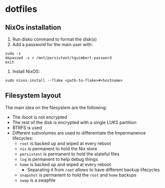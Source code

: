# dotfiles

## NixOs installation

1. Run disko command to format the disk(s)
1. Add a password for the main user with:
```shell
sudo -s
mkpasswd -s > /mnt/persistent/tguimbert-password
exit
```
1. Install NixOS:
```shell
sudo nixos-install --flake <path-to-flake>#<hostname>
```

## Filesystem layout

The main idea on the filesystem are the following:

- The /boot is not encrypted
- The rest of the disk is encrypted with a single LUKS partition
- BTRFS is used
- Different subvolumes are used to differentiate the Impermanence lifecycles:
  - `root` is backed up and wiped at every reboot
  - `nix` is permanent to hold the Nix store
  - `persistent` is permanent to hold the stateful files
  - `log` is permanent to help debug things
  - `home` is backed up and wiped at every reboot
    - Separating it from `root` allows to have different backup lifecycles
  - `snapshot` is permanent to hold the `root` and `home` backups
  - `swap` is a swapfile
